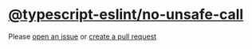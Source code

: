 [@typescript-eslint/no-unsafe-call](https://typescript-eslint.io/rules/no-unsafe-call)
======================================================================================
Please [open an issue](https://github.com/professional-js/eslint-config/issues/new)
or [create a pull request](https://github.com/professional-js/eslint-config/edit/main/src/rules-configurations/@typescript-eslint/no-unsafe-call.md)
